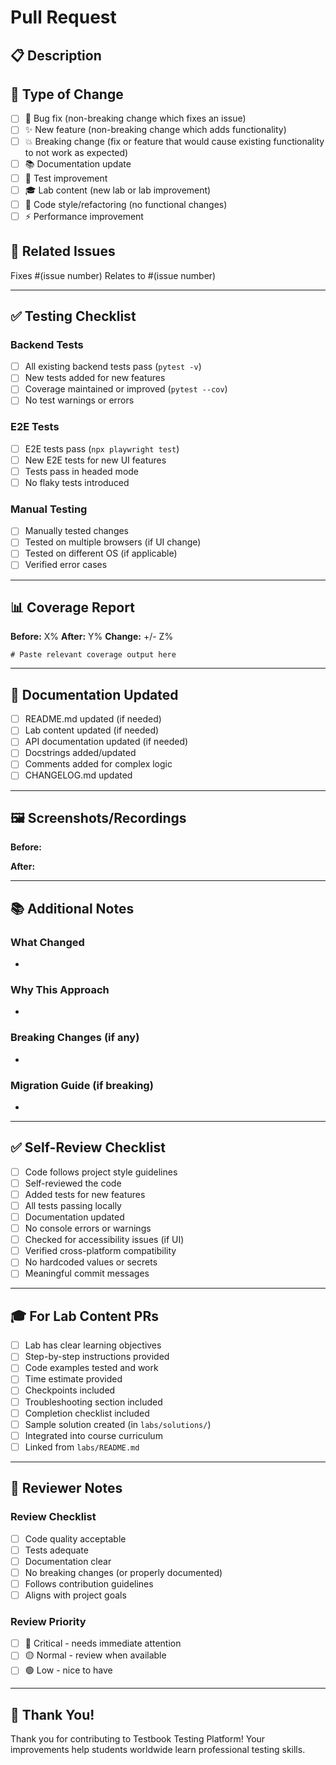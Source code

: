 # Pull Request

## 📋 Description

<!-- Provide a brief description of what this PR does -->

## 🎯 Type of Change

<!-- Check all that apply -->

- [ ] 🐛 Bug fix (non-breaking change which fixes an issue)
- [ ] ✨ New feature (non-breaking change which adds functionality)
- [ ] 💥 Breaking change (fix or feature that would cause existing functionality to not work as expected)
- [ ] 📚 Documentation update
- [ ] 🧪 Test improvement
- [ ] 🎓 Lab content (new lab or lab improvement)
- [ ] 🎨 Code style/refactoring (no functional changes)
- [ ] ⚡ Performance improvement

## 🔗 Related Issues

<!-- Link to related issues -->

Fixes #(issue number)
Relates to #(issue number)

---

## ✅ Testing Checklist

<!-- Check all that were tested -->

### Backend Tests

- [ ] All existing backend tests pass (`pytest -v`)
- [ ] New tests added for new features
- [ ] Coverage maintained or improved (`pytest --cov`)
- [ ] No test warnings or errors

### E2E Tests

- [ ] E2E tests pass (`npx playwright test`)
- [ ] New E2E tests for new UI features
- [ ] Tests pass in headed mode
- [ ] No flaky tests introduced

### Manual Testing

- [ ] Manually tested changes
- [ ] Tested on multiple browsers (if UI change)
- [ ] Tested on different OS (if applicable)
- [ ] Verified error cases

---

## 📊 Coverage Report

<!-- Include if relevant -->

**Before:** X%
**After:** Y%
**Change:** +/- Z%

```
# Paste relevant coverage output here
```

---

## 📝 Documentation Updated

<!-- Check all that apply -->

- [ ] README.md updated (if needed)
- [ ] Lab content updated (if needed)
- [ ] API documentation updated (if needed)
- [ ] Docstrings added/updated
- [ ] Comments added for complex logic
- [ ] CHANGELOG.md updated

---

## 🖼️ Screenshots/Recordings

<!-- If this is a UI change, add screenshots or recordings -->

**Before:**
<!-- Screenshot or description -->

**After:**
<!-- Screenshot or description -->

---

## 📚 Additional Notes

<!-- Any additional context, implementation notes, or considerations -->

### What Changed

-

### Why This Approach

-

### Breaking Changes (if any)

-

### Migration Guide (if breaking)

-

---

## ✅ Self-Review Checklist

<!-- Complete before requesting review -->

- [ ] Code follows project style guidelines
- [ ] Self-reviewed the code
- [ ] Added tests for new features
- [ ] All tests passing locally
- [ ] Documentation updated
- [ ] No console errors or warnings
- [ ] Checked for accessibility issues (if UI)
- [ ] Verified cross-platform compatibility
- [ ] No hardcoded values or secrets
- [ ] Meaningful commit messages

---

## 🎓 For Lab Content PRs

<!-- Additional checklist for lab contributions -->

- [ ] Lab has clear learning objectives
- [ ] Step-by-step instructions provided
- [ ] Code examples tested and work
- [ ] Time estimate provided
- [ ] Checkpoints included
- [ ] Troubleshooting section included
- [ ] Completion checklist included
- [ ] Sample solution created (in `labs/solutions/`)
- [ ] Integrated into course curriculum
- [ ] Linked from `labs/README.md`

---

## 👥 Reviewer Notes

<!-- For reviewers - checklist of what to verify -->

### Review Checklist

- [ ] Code quality acceptable
- [ ] Tests adequate
- [ ] Documentation clear
- [ ] No breaking changes (or properly documented)
- [ ] Follows contribution guidelines
- [ ] Aligns with project goals

### Review Priority

- [ ] 🔴 Critical - needs immediate attention
- [ ] 🟡 Normal - review when available
- [ ] 🟢 Low - nice to have

---

## 🙏 Thank You!

Thank you for contributing to Testbook Testing Platform! Your improvements help students worldwide learn professional testing skills.

<!--
Template Version: 2.0
Last Updated: October 2024
-->

